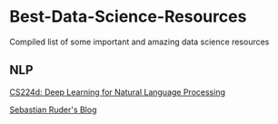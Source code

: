 # Best-Data-Science-Resources
Compiled list of some important and amazing data science resources


## NLP 

[CS224d: Deep Learning for Natural Language Processing](https://cs224d.stanford.edu/)

[Sebastian Ruder's Blog](https://ruder.io/)
